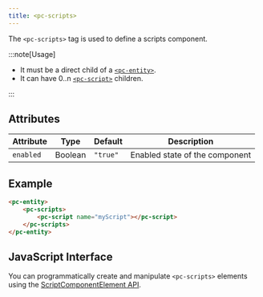 ```yaml
---
title: <pc-scripts>
---
```


The `<pc-scripts>` tag is used to define a scripts component.

:::note[Usage]

* It must be a direct child of a [`<pc-entity>`](../pc-entity).
* It can have 0..n [`<pc-script>`](../pc-script) children.

:::

## Attributes

<div className="attribute-table">

| Attribute | Type | Default | Description |
| --- | --- | --- | --- |
| `enabled` | Boolean | `"true"` | Enabled state of the component |

</div>

## Example

```html
<pc-entity>
    <pc-scripts>
        <pc-script name="myScript"></pc-script>
    </pc-scripts>
</pc-entity>
```

## JavaScript Interface

You can programmatically create and manipulate `<pc-scripts>` elements using the [ScriptComponentElement API](https://api.playcanvas.com/web-components/classes/ScriptComponentElement.html).
